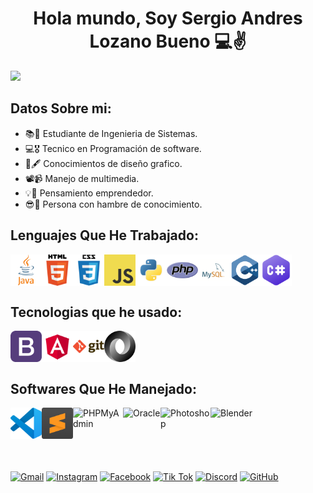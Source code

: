 <div>
<h1 align ="center"> Hola mundo, Soy Sergio Andres Lozano Bueno 💻✌️ </h1>
</div>

<img src="https://github.com/SergiusYT/SergiusYT/blob/main/banner.gif">



<h2>Datos Sobre mi:</h2>

- 📚📖 Estudiante de Ingenieria de Sistemas.
- 💻🎖️ Tecnico en Programación de software.
- 🎨🖋️ Conocimientos de diseño grafico.
- 📽️📹 Manejo de multimedia.
- 💡🧠 Pensamiento emprendedor.
- 😎🧐 Persona con hambre de conocimiento.


<h2>Lenguajes Que He Trabajado:</h2>

<div>
<img align="left" alt="Java" width="50px" src="https://github.com/github/explore/raw/main/topics/java/java.png" />

<img align="left" alt="HTML5" width="50px" src="https://github.com/github/explore/raw/main/topics/html/html.png" />

<img align="left" alt="CSS3" width="50px" src="https://github.com/github/explore/raw/main/topics/css/css.png" />

<img align="left" alt="JavaScript" width="50px" src="https://github.com/github/explore/raw/main/topics/javascript/javascript.png" />

<img align="left" alt="Python" width="50px" src="https://github.com/github/explore/raw/main/topics/python/python.png" />

<img align="left" alt="PHP" width="50px" src="https://github.com/github/explore/raw/main/topics/php/php.png" />

<img align="left" alt="MySQL" width="50px" src="https://github.com/github/explore/raw/main/topics/mysql/mysql.png" />

<img align="left" alt="C++" width="50px" src="https://github.com/github/explore/raw/main/topics/cpp/cpp.png" />

<img align="left" alt="C#" width="50px" src="https://github.com/github/explore/raw/main/topics/csharp/csharp.png" />

</div>

<br><br><br> 


<h2>Tecnologias que he usado:</h2>
<div>
<img align="left" alt="Bootstrap" width="50px" src="https://github.com/github/explore/raw/main/topics/bootstrap/bootstrap.png" />
    
<img align="left" alt="Angular" width="50px" src="https://github.com/github/explore/raw/main/topics/angular/angular.png" />
    
<img align="left" alt="Git" width="50px" src="https://github.com/github/explore/raw/main/topics/git/git.png" />
    
<img align="left" alt="JSON" width="50px" src="https://github.com/github/explore/raw/main/topics/json/json.png" />
    
</div>

<br><br><br> 

<h2>Softwares Que He Manejado:</h2>
<div>
<img align="left" alt="Visual Studio Code" width="50px" src="https://github.com/github/explore/raw/main/topics/visual-studio-code/visual-studio-code.png" />
    
<img align="left" alt="Sublime Text" width="50px" src="https://github.com/github/explore/raw/main/topics/sublime-text/sublime-text.png" />

<img align="left" alt="PHPMyAdmin" width="80px" src="https://upload.wikimedia.org/wikipedia/commons/9/95/PhpMyAdmin_logo.png" />
    
<img align="left" alt="Oracle" width="60px" src="https://encrypted-tbn0.gstatic.com/images?q=tbn:ANd9GcSkiZL1Ar7xAHHVu5CbcRBshhjdGdnuAzDsF5Zvv0k7Tw&s" />

<img align="left" alt="Photoshop" width="80px" src="https://encrypted-tbn0.gstatic.com/images?q=tbn:ANd9GcTq_OIcvt_9h8vKbB2-R0vqsc-RVoaX53Vl4-vkQ_Ln0A&s" />
    
<img align="left" alt="Blender" width="80px" src="https://w7.pngwing.com/pngs/772/151/png-transparent-blender-logo-tech-companies-thumbnail.png" />

</div>


<br><br><br>  <br>  <br>  <br> 
[![Gmail](https://img.shields.io/badge/%3A-Gmail-%2316b81b?logo=gmail)](mailto:sergiolozanobueno2005@gmail.com) [![Instagram](https://img.shields.io/badge/:-Instagram-red?logo=instagram)](https://instagram.com/sergio_andres_lozano_?igshid=OGQ5ZDc2ODk2ZA==)  [![Facebook](https://img.shields.io/badge/%3A-Facebook-blue?logo=facebook)](https://www.facebook.com/sergioandres.lozanobuenos.7?mibextid=ZbWKwL)   [![Tik Tok](https://img.shields.io/badge/%3A-Tik%20Tok-gray?logo=tiktok)](https://www.tiktok.com/@sergiusyt007?_t=8gALdL1rk5F&_r=1) [![Discord](https://img.shields.io/badge/%3A-Discord-%234437b3?logo=discord)](https://discordapp.com/users/755600862780588084)  [![GitHub](https://img.shields.io/badge/%3A-GitHub-black?logo=github)](https://github.com/SergiusYT) 

